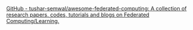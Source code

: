 
[GitHub - tushar-semwal/awesome-federated-computing: A collection of research papers, codes, tutorials and blogs on Federated Computing/Learning.](https://github.com/tushar-semwal/awesome-federated-computing)
